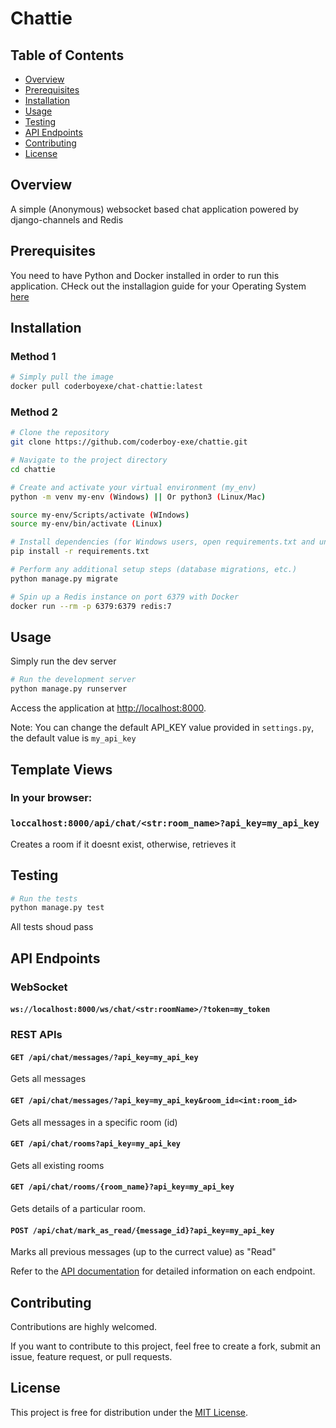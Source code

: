 # Chattie

## Table of Contents
- [Overview](#overview)
- [Prerequisites](#prerequisites)
- [Installation](#installation)
- [Usage](#usage)
- [Testing](#testing)
- [API Endpoints](#api-endpoints)
- [Contributing](#contributing)
- [License](#license)

## Overview

A simple (Anonymous) websocket based chat application powered by django-channels and Redis

## Prerequisites

You need to have Python and Docker installed in order to run this application. CHeck out the installagion guide for your Operating System [here](https://www.docker.com/get-started/)

## Installation

### Method 1
```bash
# Simply pull the image 
docker pull coderboyexe/chat-chattie:latest
```

### Method 2
```bash
# Clone the repository
git clone https://github.com/coderboy-exe/chattie.git

# Navigate to the project directory
cd chattie

# Create and activate your virtual environment (my_env)
python -m venv my-env (Windows) || Or python3 (Linux/Mac)

source my-env/Scripts/activate (WIndows)
source my-env/bin/activate (Linux)

# Install dependencies (for Windows users, open requirements.txt and uncomment this line: # ```twisted-iocpsupport==1.0.4```)
pip install -r requirements.txt

# Perform any additional setup steps (database migrations, etc.)
python manage.py migrate

# Spin up a Redis instance on port 6379 with Docker
docker run --rm -p 6379:6379 redis:7
```

## Usage

Simply run the dev server

```bash
# Run the development server
python manage.py runserver
```

Access the application at [http://localhost:8000](http://localhost:8000).

Note: You can change the default API_KEY value provided in `settings.py`, the default value is `my_api_key`

## Template Views

### In your browser:

### `loccalhost:8000/api/chat/<str:room_name>?api_key=my_api_key`
Creates a room if it doesnt exist, otherwise, retrieves it

## Testing

```bash
# Run the tests
python manage.py test
```
All tests shoud pass

## API Endpoints

### WebSocket

#### `ws://localhost:8000/ws/chat/<str:roomName>/?token=my_token`


### REST APIs

#### `GET /api/chat/messages/?api_key=my_api_key`

Gets all messages

#### `GET /api/chat/messages/?api_key=my_api_key&room_id=<int:room_id>`

Gets all messages in a specific room (id)

#### `GET /api/chat/rooms?api_key=my_api_key`

Gets all existing rooms

#### `GET /api/chat/rooms/{room_name}?api_key=my_api_key`

Gets details of a particular room.

#### `POST /api/chat/mark_as_read/{message_id}?api_key=my_api_key`

Marks all previous messages (up to the currect value) as "Read"

Refer to the [API documentation](#) for detailed information on each endpoint.

## Contributing

Contributions are highly welcomed.

If you want to contribute to this project, feel free to create a fork, submit an issue, feature request, or pull requests.

## License

This project is free for distribution under the [MIT License](#license).
